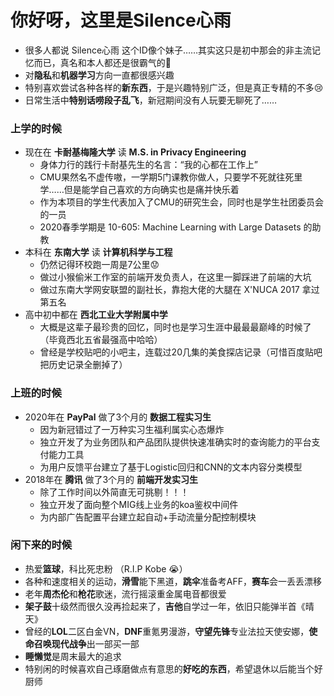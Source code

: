 # 你好呀，这里是Silence心雨

- 很多人都说 Silence心雨 这个ID像个妹子……其实这只是初中那会的非主流记忆而已，真名和本人都还是很霸气的🤣
- 对**隐私**和**机器学习**方向一直都很感兴趣
- 特别喜欢尝试各种各样的**新东西**，于是兴趣特别广泛，但是真正专精的不多😢
- 日常生活中**特别话唠段子乱飞**，新冠期间没有人玩要无聊死了……

### 上学的时候

- 现在在 **卡耐基梅隆大学** 读 **M.S. in Privacy Engineering**
  - 身体力行的践行卡耐基先生的名言：“我的心都在工作上”
  - CMU果然名不虚传嗷，一学期5门课教你做人，只要学不死就往死里学……但是能学自己喜欢的方向确实也是痛并快乐着
  - 作为本项目的学生代表加入了CMU的研究生会，同时也是学生社团委员会的一员
  - 2020春季学期是 10-605: Machine Learning with Large Datasets 的助教
- 本科在 **东南大学** 读 **计算机科学与工程**
  - 仍然记得环校跑一周是7公里😟
  - 做过小猴偷米工作室的前端开发负责人，在这里一脚踩进了前端的大坑
  - 做过东南大学网安联盟的副社长，靠抱大佬的大腿在 X'NUCA 2017 拿过第五名
- 高中初中都在 **西北工业大学附属中学**
  - 大概是这辈子最珍贵的回忆，同时也是学习生涯中最最最巅峰的时候了（毕竟西北五省最强高中哈哈）
  - 曾经是学校贴吧的小吧主，连载过20几集的美食探店记录（可惜百度贴吧把历史记录全删掉了）

### 上班的时候

- 2020年在 **PayPal** 做了3个月的 **数据工程实习生**
  - 因为新冠错过了一万种实习生福利属实心态爆炸
  - 独立开发了为业务团队和产品团队提供快速准确实时的查询能力的平台支付能力工具
  - 为用户反馈平台建立了基于Logistic回归和CNN的文本内容分类模型
- 2018年在 **腾讯** 做了3个月的 **前端开发实习生**
  - 除了工作时间以外简直无可挑剔！！！
  - 独立开发了面向整个MIG线上业务的koa鉴权中间件
  - 为内部广告配置平台建立起自动+手动流量分配控制模块

### 闲下来的时候

- 热爱**篮球**，科比死忠粉 （R.I.P Kobe 😭）
- 各种和速度相关的运动，**滑雪**能下黑道，**跳伞**准备考AFF，**赛车**会一丢丢漂移
- 老年**周杰伦**和**枪花**歌迷，流行摇滚重金属电音都很爱
- **架子鼓**十级然而很久没再捡起来了，**吉他**自学过一年，依旧只能弹半首《晴天》
- 曾经的**LOL**二区白金VN，**DNF**重氪男漫游，**守望先锋**专业法拉天使安娜，**使命召唤现代战争**出一部买一部
- **睡懒觉**是周末最大的追求
- 特别闲的时候喜欢自己琢磨做点有意思的**好吃的东西**，希望退休以后能当个好厨师
